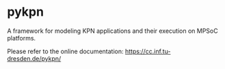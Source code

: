 pykpn
=====

A framework for modeling KPN applications and their execution on MPSoC
platforms.

Please refer to the online documentation: https://cc.inf.tu-dresden.de/pykpn/
